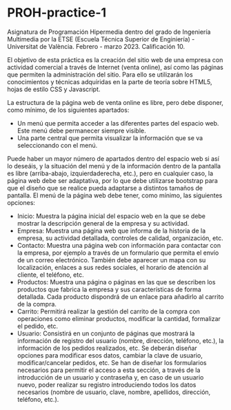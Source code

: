 ﻿# PROH-practice-1
Asignatura de Programación Hipermedia dentro del grado de Ingeniería Multimedia por la ETSE (Escuela Técnica Superior de Enginiería) - Universitat de València. Febrero - marzo 2023. Calificación 10.

El objetivo de esta práctica es la creación del sitio web de una empresa con actividad comercial a través de Internet (venta online), así como las páginas que permiten la administración del sitio. Para ello se utilizarán los conocimientos y técnicas adquiridas en la parte de teoría sobre HTML5, hojas de estilo CSS y Javascript.

La estructura de la página web de venta online es libre, pero debe disponer, como mínimo, de los siguientes apartados:
  - Un menú que permita acceder a las diferentes partes del espacio web. Este menú debe permanecer siempre visible.
  - Una parte central que permita visualizar la información que se va seleccionando con el menú.

Puede haber un mayor número de apartados dentro del espacio web si así lo deseáis, y la situación del menú y de la información dentro de la pantalla es libre (arriba-abajo, izquierdaderecha, etc.), pero en cualquier caso, la página web debe ser adaptativa, por lo que debe utilizarse bootstrap para que el diseño que se realice pueda adaptarse a distintos tamaños de pantalla. El menú de la página web debe tener, como mínimo, las siguientes opciones:
  - Inicio: Muestra la página inicial del espacio web en la que se debe mostrar la descripción general de la empresa y su actividad.
  - Empresa: Muestra una página web que informa de la historia de la empresa, su actividad detallada, controles de calidad, organización, etc.
  - Contacto: Muestra una página web con información para contactar con la empresa, por ejemplo a través de un formulario que permita el envío de un correo electrónico. También debe aparecer un mapa con su localización, enlaces a sus redes sociales, el horario de atención al cliente, el teléfono, etc.
  - Productos: Muestra una página o páginas en las que se describen los productos que fabrica la empresa y sus características de forma detallada. Cada producto dispondrá de un enlace para añadirlo al carrito de la compra.
  - Carrito: Permitirá realizar la gestión del carrito de la compra con operaciones como eliminar productos, modificar la cantidad, formalizar el pedido, etc.
  - Usuario: Consistirá en un conjunto de páginas que mostrará la información de registro del usuario (nombre, dirección, teléfono, etc.), la información de los pedidos realizados, etc. Se deberán diseñar opciones para modificar esos datos, cambiar la clave de usuario, modificar/cancelar pedidos, etc. Se han de diseñar los formularios necesarios para permitir el acceso a esta sección, a través de la introducción de un usuario y contraseña y, en caso de un usuario nuevo, poder realizar su registro introduciendo todos los datos necesarios (nombre de usuario, clave, nombre, apellidos, dirección, teléfono, etc.).
